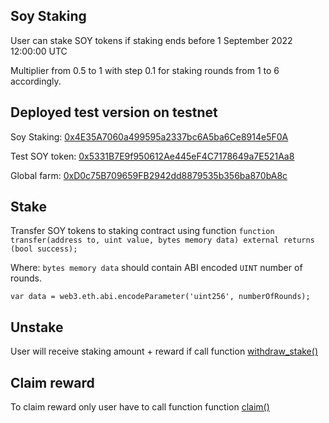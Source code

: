 ## Soy Staking

User can stake SOY tokens if staking ends before 1 September 2022 12:00:00 UTC

Multiplier from 0.5 to 1 with step 0.1 for staking rounds from 1 to 6 accordingly.


## Deployed test version on testnet

Soy Staking: [0x4E35A7060a499595a2337bc6A5ba6Ce8914e5F0A](https://testnet-explorer.callisto.network/address/0x4E35A7060a499595a2337bc6A5ba6Ce8914e5F0A/contracts)

Test SOY token: [0x5331B7E9f950612Ae445eF4C7178649a7E521Aa8](https://testnet-explorer.callisto.network/address/0x5331B7E9f950612Ae445eF4C7178649a7E521Aa8/contracts)

Global farm: [0xD0c75B709659FB2942dd8879535b356ba870bA8c](https://testnet-explorer.callisto.network/address/0xD0c75B709659FB2942dd8879535b356ba870bA8c/contracts)



## Stake

Transfer SOY tokens to staking contract using function `function transfer(address to, uint value, bytes memory data) external returns (bool success);`

Where: `bytes memory data` should contain ABI encoded `UINT` number of rounds.

`var data = web3.eth.abi.encodeParameter('uint256', numberOfRounds);`

## Unstake

User will receive staking amount + reward if call function [withdraw_stake()](https://github.com/SoyFinance/smart-contracts/blob/0cedb96821be647efb3c24dce3a4470d9067929d/Staking/SoyStaking.sol#L242)

## Claim reward

To claim reward only user have to call function function [claim()](https://github.com/SoyFinance/smart-contracts/blob/0cedb96821be647efb3c24dce3a4470d9067929d/Staking/SoyStaking.sol#L268)
